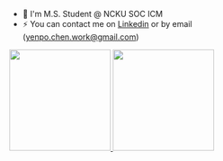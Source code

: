 - 🔭  I'm M.S. Student @ NCKU SOC ICM
- ⚡  You can contact me on [Linkedin](https://www.linkedin.com/in/yenpochen/) or by email (yenpo.chen.work@gmail.com)

<a href="https://github.com/ypctw">
  <img height="180em" src="https://github-readme-stats.vercel.app/api?username=ypctw&show_icons=true&theme=tokyonight")/>
  <img height="180em" src="https://github-readme-stats.vercel.app/api/top-langs/?username=ypctw&layout=compact&theme=tokyonight&hide=css,html&size_weight=0.4&count=0.6"/>
</a>


<!--
**ypctw/ypctw** is a ✨ _special_ ✨ repository because its `README.md` (this file) appears on your GitHub profile.

Here are some ideas to get you started:

- 🔭 I’m currently working on ...
- 🌱 I’m currently learning ...
- 👯 I’m looking to collaborate on ...
- 🤔 I’m looking for help with ...
- 💬 Ask me about ...
- 📫 How to reach me: ...
- 😄 Pronouns: ...
- ⚡ Fun fact: ...
-->
